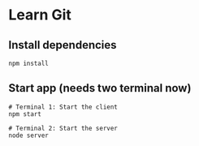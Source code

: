 Learn Git
=========

## Install dependencies
```
npm install
```

## Start app (needs two terminal now)
```
# Terminal 1: Start the client
npm start

# Terminal 2: Start the server
node server
```